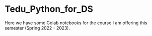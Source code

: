 # Tedu_Python_for_DS
Here we have some Colab notebooks for the course I am offering this semester (Spring 2022 - 2023). 
